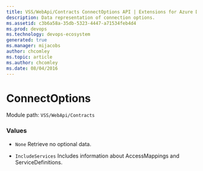 ```yaml
---
title: VSS/WebApi/Contracts ConnectOptions API | Extensions for Azure DevOps Services
description: Data representation of connection options.
ms.assetid: c3b6a58a-35db-5323-4447-a71534feb4d4
ms.prod: devops
ms.technology: devops-ecosystem
generated: true
ms.manager: mijacobs
author: chcomley
ms.topic: article
ms.author: chcomley
ms.date: 08/04/2016
---
```


# ConnectOptions

Module path: `VSS/WebApi/Contracts`

### Values

* `None` Retrieve no optional data.

* `IncludeServices` Includes information about AccessMappings and ServiceDefinitions.


